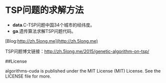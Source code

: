 # TSP问题的求解方法


*  **data**.C-TSP问题中国34个城市的经纬度。
*  **ga**.遗传算法求解TSP问题代码。

[Blog:http://zh.5long.me](http://zh.5long.me)

TSP问题博文链接：<http://zh.5long.me/2015/genetic-algorithm-on-tsp/>

##License

algorithms-cuda is published under the MIT License (MIT) License. See the LICENSE file for more.
